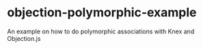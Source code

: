 # objection-polymorphic-example
An example on how to do polymorphic associations with Knex and Objection.js
